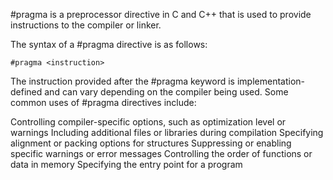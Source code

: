 

#pragma is a preprocessor directive in C and C++ that is used to provide instructions to the compiler or linker.

The syntax of a #pragma directive is as follows:

```
#pragma <instruction>
```

The instruction provided after the #pragma keyword is implementation-defined and can vary depending on the compiler being used. Some common uses of #pragma directives include:

Controlling compiler-specific options, such as optimization level or warnings
Including additional files or libraries during compilation
Specifying alignment or packing options for structures
Suppressing or enabling specific warnings or error messages
Controlling the order of functions or data in memory
Specifying the entry point for a program